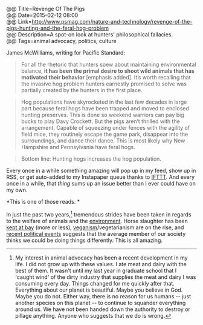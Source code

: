 @@ Title=Revenge Of The Pigs  
@@ Date=2015-02-12 08:00  
@@ Link=http://www.psmag.com/nature-and-technology/revenge-of-the-pigs-hunting-and-the-feral-hog-problem  
@@ Description=A spot-on look at hunters' philosophical fallacies.  
@@ Tags=animal advocacy, politics, culture  

James McWilliams, writing for Pacific Standard:
>For all the rhetoric that hunters spew about maintaining environmental balance, **it has been the primal desire to shoot wild animals that has motivated their behavior** [emphasis added]. It’s worth recalling that the invasive hog problem hunters earnestly promised to solve was partially created by the hunters in the first place.

>Hog populations have skyrocketed in the last few decades in large part because feral hogs have been trapped and moved to enclosed hunting preserves. This is done so weekend warriors can pay big bucks to play Davy Crockett. But the pigs aren’t thrilled with the arrangement. Capable of squeezing under fences with the agility of field mice, they routinely escape the game park, disappear into the surroundings, and dance their dance. This is most likely why New Hampshire and Pennsylvania have feral hogs.

>Bottom line: Hunting hogs increases the hog population. 

Every once in a while something amazing will pop up in my feed, show up in RSS, or get auto-added to my Instapaper queue thanks to [IFTTT][ifttt]. And every once in a while, that *thing* sums up an issue better than I ever could have on my own.

*This is one of those reads. *

In just the past two years,[^aa] tremendous strides have been taken in regards to the welfare of animals and the [environment][huffingtonpost]. Horse slaughter has been [kept at bay][humanesociety] (more or less), [veganism][cok]/vegetarianism are on the rise, and [recent political events][mlive] suggests that the average member of our society thinks we could be doing things differently. This is all amazing.

[^aa]: My interest in animal advocacy has been a recent development in my life. I did not grow up with these values. I ate meat and dairy with the best of them. It wasn't until my last year in graduate school that I 'caught wind' of the dirty industry that supplies the meat and dairy I was consuming every day. Things changed for me quickly after that. Everything about our planet is beautiful. Maybe you believe in God. Maybe you do not. Either way, there is no reason for us humans -- just another species on this planet -- to continue to squander everything around us. We have not been handed down the authority to destroy or pillage anything. Anyone who suggests that we do is wrong.

[cok]: http://cok.net/blog/2013/03/google-confirms-veganism-on-rise/
[huffingtonpost]: http://www.huffingtonpost.com/2015/02/11/house-keystone-veto_n_6663392.html
[humanesociety]: http://www.humanesociety.org/news/press_releases/2014/12/horse-slaughter-bill-continued-121714.html?credit=web_id85541261
[ifttt]: https://ifttt.com/myrecipes/personal/12589716
[mlive]: http://www.mlive.com/lansing-news/index.ssf/2014/11/michigan_voters_reject_wolf_hu.html